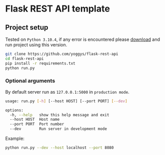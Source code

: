 # Flask REST API template

## Project setup
Tested on `Python 3.10.4`, if any error is encountered please [download](https://www.python.org/downloads/release/python-3104/) and run project using this version.

```bash
git clone https://github.com/yoggys/flask-rest-api
cd flask-rest-api
pip install -r requirements.txt
python run.py 
```

### Optional arguments
By default server run as `127.0.0.1:5000` in `production mode`.

```bash
usage: run.py [-h] [--host HOST] [--port PORT] [--dev]

options:
  -h, --help   show this help message and exit
  --host HOST  Host name
  --port PORT  Port number
  --dev        Run server in development mode
```

Example:
```bash 
python run.py --dev --host localhost --port 8080
```